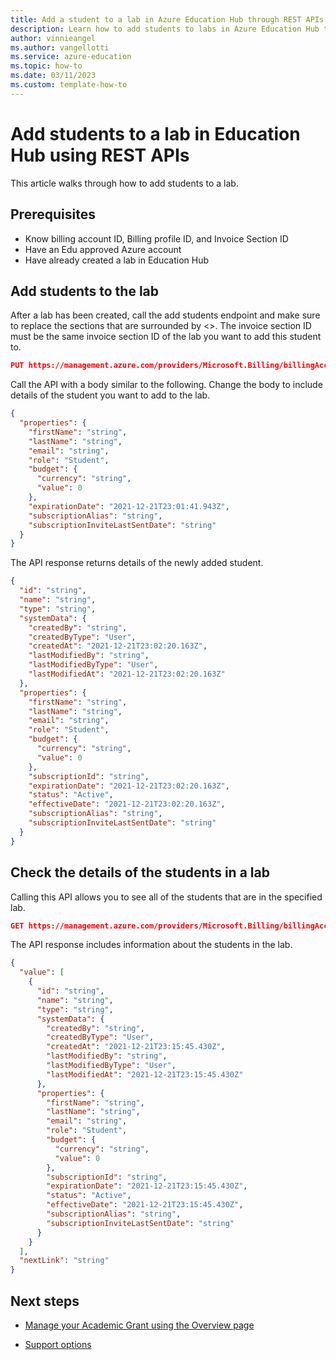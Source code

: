 ```yaml
---
title: Add a student to a lab in Azure Education Hub through REST APIs
description: Learn how to add students to labs in Azure Education Hub through REST APIs
author: vinnieangel
ms.author: vangellotti
ms.service: azure-education
ms.topic: how-to 
ms.date: 03/11/2023
ms.custom: template-how-to
---
```


# Add students to a lab in Education Hub using REST APIs

This article walks through how to add students to a lab.

## Prerequisites

- Know billing account ID, Billing profile ID, and Invoice Section ID
- Have an Edu approved Azure account
- Have already created a lab in Education Hub

## Add students to the lab

After a lab has been created, call the add students endpoint and make sure to replace the sections that are surrounded by <>.
The invoice section ID must be the same invoice section ID of the lab you want to add this student to.


```json
PUT https://management.azure.com/providers/Microsoft.Billing/billingAccounts/<BillingAccountID>/billingProfiles/<BillingProfileID>/invoiceSections/<InvoiceSectionID>/providers/Microsoft.Education/labs/default/students/<StudentID>?api-version=2021-12-01-preview
```

Call the API with a body similar to the following. Change the body to include details of the student you want to add to the lab.

```json
{
  "properties": {
    "firstName": "string",
    "lastName": "string",
    "email": "string",
    "role": "Student",
    "budget": {
      "currency": "string",
      "value": 0
    },
    "expirationDate": "2021-12-21T23:01:41.943Z",
    "subscriptionAlias": "string",
    "subscriptionInviteLastSentDate": "string"
  }
}
```

The API response returns details of the newly added student.

```json
{
  "id": "string",
  "name": "string",
  "type": "string",
  "systemData": {
    "createdBy": "string",
    "createdByType": "User",
    "createdAt": "2021-12-21T23:02:20.163Z",
    "lastModifiedBy": "string",
    "lastModifiedByType": "User",
    "lastModifiedAt": "2021-12-21T23:02:20.163Z"
  },
  "properties": {
    "firstName": "string",
    "lastName": "string",
    "email": "string",
    "role": "Student",
    "budget": {
      "currency": "string",
      "value": 0
    },
    "subscriptionId": "string",
    "expirationDate": "2021-12-21T23:02:20.163Z",
    "status": "Active",
    "effectiveDate": "2021-12-21T23:02:20.163Z",
    "subscriptionAlias": "string",
    "subscriptionInviteLastSentDate": "string"
  }
}
```

## Check the details of the students in a lab

Calling this API allows you to see all of the students that are in the specified lab.

```json
GET https://management.azure.com/providers/Microsoft.Billing/billingAccounts/<BillingAccountID/billingProfiles/<BillingProfileID>/invoiceSections/<InvoiceSectionID>/providers/Microsoft.Education/labs/default/students?includeDeleted=true&api-version=2021-12-01-preview
```

The API response includes information about the students in the lab.

```json
{
  "value": [
    {
      "id": "string",
      "name": "string",
      "type": "string",
      "systemData": {
        "createdBy": "string",
        "createdByType": "User",
        "createdAt": "2021-12-21T23:15:45.430Z",
        "lastModifiedBy": "string",
        "lastModifiedByType": "User",
        "lastModifiedAt": "2021-12-21T23:15:45.430Z"
      },
      "properties": {
        "firstName": "string",
        "lastName": "string",
        "email": "string",
        "role": "Student",
        "budget": {
          "currency": "string",
          "value": 0
        },
        "subscriptionId": "string",
        "expirationDate": "2021-12-21T23:15:45.430Z",
        "status": "Active",
        "effectiveDate": "2021-12-21T23:15:45.430Z",
        "subscriptionAlias": "string",
        "subscriptionInviteLastSentDate": "string"
      }
    }
  ],
  "nextLink": "string"
}
```

## Next steps
- [Manage your Academic Grant using the Overview page](hub-overview-page.md)

- [Support options](educator-service-desk.md)
